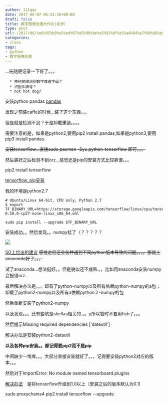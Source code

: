 ```yaml
---
author: 111qqz
date: 2017-06-07 06:53:36+00:00
draft: false
title: 数字图像处理大作业(初步）
type: post
url: /2017/06/%e6%95%b0%e5%ad%97%e5%9b%be%e5%83%8f%e5%a4%84%e7%90%86%e5%a4%a7%e4%bd%9c%e4%b8%9a%e5%88%9d%e6%ad%a5%ef%bc%89/
categories:
- class
tags:
- python
- 数字图像处理
---
```


...先随便记录一下好了。。。



 	  * 神经网络识别数字或者字母？
 	  * 识别车牌号？
 	  * not hot dog?





安装python pandas [pandas](http://pandas.pydata.org/pandas-docs/stable/install.html)

发现之前装caffe的时候...装了这个东西。。。

但是就是检测不到？于是卸载重装。。。。

需要注意的是，如果是python2,要用pip2 install pandas,如果是python3,要用pip3 install pandas.



<del>安装tensorflow...直接sudo pacman -Syu python-tensorflow 即可。。。</del>

然后装好之后检测不到orz...感觉还是pip的安装方式比较靠谱。。。

pip2 install tensorflow

[tensorflow_pip安装](https://www.tensorflow.org/versions/r0.10/get_started/os_setup#pip_installation)

我的环境是python2.7

    
    # Ubuntu/Linux 64-bit, CPU only, Python 2.7
    $ export TF_BINARY_URL=https://storage.googleapis.com/tensorflow/linux/cpu/tensorflow-0.10.0-cp27-none-linux_x86_64.whl
    
    sudo pip install --upgrade $TF_BINARY_URL


安装成功。。然后发现。。numpy挂了（？？？？？

[![](https://111qqz.com/wordpress/wp-content/uploads/2017/06/tensorflow安装成功后numpy报错.png)
](https://111qqz.com/wordpress/wp-content/uploads/2017/06/tensorflow安装成功后numpy报错.png)



[SO上给出的建议](https://stackoverflow.com/questions/39908504/numpy-version-error-when-importing-tensorflow)
<del>
感觉之后还会各种遇到不同python版本导致的问题。。。。那就上anaconda好了。。。</del>

试了anaconda...想法挺好。。但是貌似还不成熟.。。比如用anaconda安装numpy会报错orz..

最后解决办法是。。。卸载了python-numpy以及所有依赖python-numpy的a包；卸载了python2-numpy以及所有a依赖python２-numpy的包

然后重新安装了python2-numpy

以及发现。。。还有些坑是shellaa相关的.。。y所以暂时不要用fish了。。。



然后提示Missing required dependencies ['dateutil']

解决办法是安装python2-datautil

**以及各种pip安装。。都记得要pip2而不是pip**

中间缺少一堆库。。。大部分直接安装就好了。。。记得要安装python2对应的版本。。。

然后对于ImportError: No module named tensorboard.plugins

[解决办法](https://github.com/buriburisuri/speech-to-text-wavenet/issues/34)　是将tensorflow升级到1.0以上（安装之后的版本默认为0.1)

sudo proxychains4 pip2 install tensorflow --upgrade














